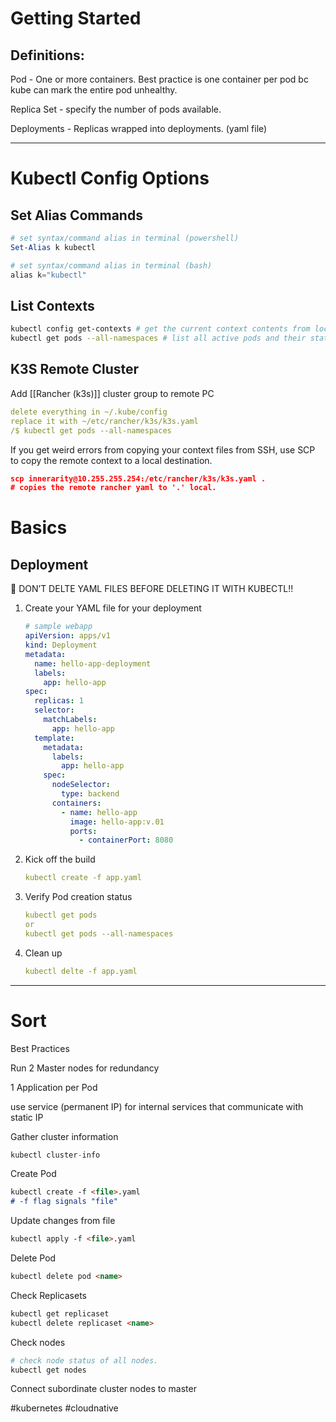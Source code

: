 # Getting Started

## Definitions:

Pod - One or more containers. Best practice is one container per pod bc kube can mark the entire pod unhealthy.

Replica Set - specify the number of pods available.

Deployments - Replicas wrapped into deployments. (yaml file)

---

# Kubectl Config Options

## Set Alias Commands

```powershell
# set syntax/command alias in terminal (powershell)
Set-Alias k kubectl

# set syntax/command alias in terminal (bash)
alias k="kubectl"
```

## List Contexts

```bash
kubectl config get-contexts # get the current context contents from local machine (aka., configuration)
kubectl get pods --all-namespaces # list all active pods and their status across all namespaces
```

## K3S Remote Cluster

Add [[Rancher (k3s)]] cluster group to remote PC

```yaml
delete everything in ~/.kube/config
replace it with ~/etc/rancher/k3s/k3s.yaml
/$ kubectl get pods --all-namespaces
```

If you get weird errors from copying your context files from SSH, use SCP to copy the remote context to a local destination.

```json
scp innerarity@10.255.255.254:/etc/rancher/k3s/k3s.yaml . 
# copies the remote rancher yaml to '.' local. 
```

# Basics

## Deployment

<aside> 📌 DON’T DELTE YAML FILES BEFORE DELETING IT WITH KUBECTL!!

</aside>

1.  Create your YAML file for your deployment
    
    ```yaml
    # sample webapp
    apiVersion: apps/v1
    kind: Deployment
    metadata:
      name: hello-app-deployment
      labels:
        app: hello-app
    spec:
      replicas: 1
      selector:
        matchLabels:
          app: hello-app
      template:
        metadata:
          labels:
            app: hello-app
        spec:
          nodeSelector:
            type: backend
          containers:
            - name: hello-app
              image: hello-app:v.01
              ports:
                - containerPort: 8080
    ```
    
2.  Kick off the build
    
    ```yaml
    kubectl create -f app.yaml
    ```
    
3.  Verify Pod creation status
    
    ```yaml
    kubectl get pods
    or 
    kubectl get pods --all-namespaces
    ```
    
4.  Clean up
    
    ```yaml
    kubectl delte -f app.yaml
    ```
    

---

# Sort

Best Practices

Run 2 Master nodes for redundancy

1 Application per Pod

use service (permanent IP) for internal services that communicate with static IP

Gather cluster information

```jsx
kubectl cluster-info
```

Create Pod

```markdown
kubectl create -f <file>.yaml
# -f flag signals "file" 
```

Update changes from file

```markdown
kubectl apply -f <file>.yaml
```

Delete Pod

```markdown
kubectl delete pod <name> 
```

Check Replicasets

```markdown
kubectl get replicaset
kubectl delete replicaset <name> 
```

Check nodes

```bash
# check node status of all nodes. 
kubectl get nodes
```

Connect subordinate cluster nodes to master


#kubernetes #cloudnative 
